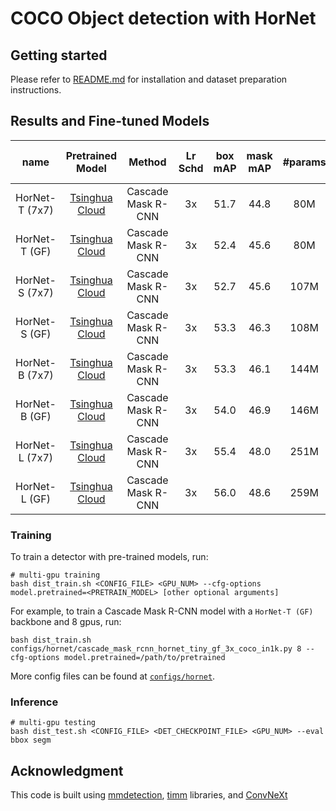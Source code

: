 # COCO Object detection with HorNet

## Getting started 

 Please refer to [README.md](https://github.com/SwinTransformer/Swin-Transformer-Object-Detection/blob/6a979e2164e3fb0de0ca2546545013a4d71b2f7d/README.md) for installation and dataset preparation instructions.

## Results and Fine-tuned Models

| name | Pretrained Model | Method | Lr Schd | box mAP | mask mAP | #params | FLOPs | Fine-tuned Model |
|:---:|:---:|:---:|:---:| :---:|:---:|:---:|:---:| :---:|
| HorNet-T (7x7)| [Tsinghua Cloud](https://cloud.tsinghua.edu.cn/f/762f05c3c8cd4743b534/?dl=1) | Cascade Mask R-CNN | 3x | 51.7 | 44.8 | 80M | 730G | [Tsinghua Cloud](https://cloud.tsinghua.edu.cn/f/98fe75fe5d544c409852/?dl=1) |
| HorNet-T (GF)| [Tsinghua Cloud](https://cloud.tsinghua.edu.cn/f/395dd6c443ed4a339739/?dl=1) | Cascade Mask R-CNN | 3x | 52.4 | 45.6 | 80M | 728G | [Tsinghua Cloud](https://cloud.tsinghua.edu.cn/f/c6cbd11caf4449b49265/?dl=1) |
| HorNet-S (7x7)| [Tsinghua Cloud](https://cloud.tsinghua.edu.cn/f/9d7043023da14e4b8b2e/?dl=1) | Cascade Mask R-CNN | 3x | 52.7 | 45.6 | 107M | 830G | [Tsinghua Cloud](https://cloud.tsinghua.edu.cn/f/8da73119497745f39c3f/?dl=1) |
| HorNet-S (GF)| [Tsinghua Cloud](https://cloud.tsinghua.edu.cn/f/19eef725b2e64692b8b0/?dl=1) | Cascade Mask R-CNN | 3x | 53.3 | 46.3 | 108M | 827G | [Tsinghua Cloud](https://cloud.tsinghua.edu.cn/f/c20b1ee6ed55479ab56d/?dl=1) |
| HorNet-B (7x7)| [Tsinghua Cloud](https://cloud.tsinghua.edu.cn/f/836ab04898c646c389ce/?dl=1)| Cascade Mask R-CNN | 3x | 53.3 | 46.1 | 144M | 969G | [Tsinghua Cloud](https://cloud.tsinghua.edu.cn/f/80537e4cbd53465fa0ec/?dl=1) |
| HorNet-B (GF)| [Tsinghua Cloud](https://cloud.tsinghua.edu.cn/f/60f706e36f6b4098a1f9/?dl=1) | Cascade Mask R-CNN | 3x | 54.0 | 46.9 | 146M | 965G | [Tsinghua Cloud](https://cloud.tsinghua.edu.cn/f/d0c0027d31e144aaa260/?dl=1) |
| HorNet-L (7x7)| [Tsinghua Cloud](https://cloud.tsinghua.edu.cn/f/4de41e26cb254c28a61a/?dl=1) | Cascade Mask R-CNN | 3x | 55.4 | 48.0 | 251M | 1363G | [Tsinghua Cloud](https://cloud.tsinghua.edu.cn/f/22eb5edba61f461ab7bc/?dl=1) |
| HorNet-L (GF)| [Tsinghua Cloud](https://cloud.tsinghua.edu.cn/f/8679b6acf63c41e285d9/?dl=1) | Cascade Mask R-CNN | 3x | 56.0 | 48.6 | 259M | 1358G | [Tsinghua Cloud](https://cloud.tsinghua.edu.cn/f/8e99e2bb4856452ea8cc/?dl=1) |


### Training

To train a detector with pre-trained models, run:
```
# multi-gpu training
bash dist_train.sh <CONFIG_FILE> <GPU_NUM> --cfg-options model.pretrained=<PRETRAIN_MODEL> [other optional arguments] 
```
For example, to train a Cascade Mask R-CNN model with a `HorNet-T (GF)` backbone and 8 gpus, run:
```
bash dist_train.sh configs/hornet/cascade_mask_rcnn_hornet_tiny_gf_3x_coco_in1k.py 8 --cfg-options model.pretrained=/path/to/pretrained
```

More config files can be found at [`configs/hornet`](configs/hornet).

### Inference
```
# multi-gpu testing
bash dist_test.sh <CONFIG_FILE> <DET_CHECKPOINT_FILE> <GPU_NUM> --eval bbox segm
```

## Acknowledgment 

This code is built using [mmdetection](https://github.com/open-mmlab/mmdetection), [timm](https://github.com/rwightman/pytorch-image-models) libraries, and [ConvNeXt](https://github.com/facebookresearch/ConvNeXt)